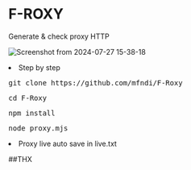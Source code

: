 # F-ROXY
Generate & check proxy HTTP

![Screenshot from 2024-07-27 15-38-18](https://github.com/user-attachments/assets/ba0c23d3-02e7-4945-becf-28ffd41679be)


<li>Step by step</li>
<pre>git clone https://github.com/mfndi/F-Roxy</pre>
<pre>cd F-Roxy</pre>
<pre>npm install</pre>
<pre>node proxy.mjs</pre>

<li>Proxy live auto save in live.txt</li>

##THX




